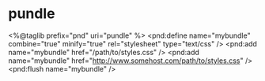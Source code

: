 pundle
======

<%@taglib prefix="pnd" uri="pundle" %>
<pnd:define name="mybundle" combine="true" minify="true" rel="stylesheet" type="text/css" />
<pnd:add name="mybundle" href="/path/to/styles.css" />
<pnd:add name="mybundle" href="http://www.somehost.com/path/to/styles.css" />
<pnd:flush name="mybundle" />
